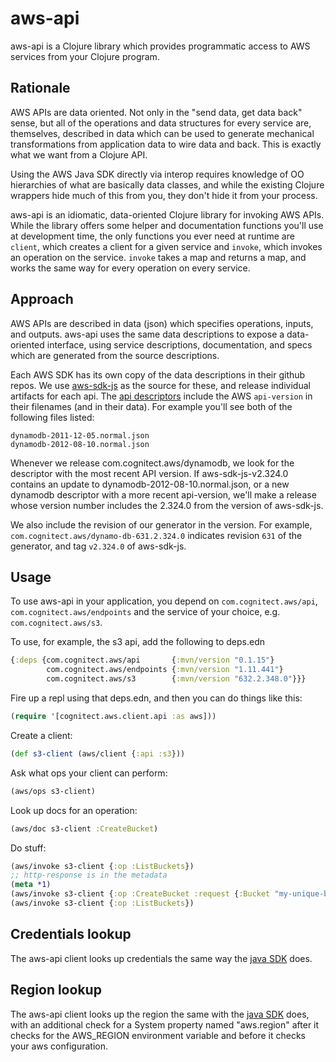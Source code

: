 # aws-api

aws-api is a Clojure library which provides programmatic access to AWS
services from your Clojure program.

## Rationale

AWS APIs are data oriented. Not only in the "send data, get data back"
sense, but all of the operations and data structures for every service
are, themselves, described in data which can be used to generate
mechanical transformations from application data to wire data and
back. This is exactly what we want from a Clojure API.

Using the AWS Java SDK directly via interop requires knowledge of
OO hierarchies of what are basically data classes, and while the
existing Clojure wrappers hide much of this from you, they don't
hide it from your process.

aws-api is an idiomatic, data-oriented Clojure library for
invoking AWS APIs.  While the library offers some helper and
documentation functions you'll use at development time, the only
functions you ever need at runtime are `client`, which creates a
client for a given service and `invoke`, which invokes an operation on
the service. `invoke` takes a map and returns a map, and works the
same way for every operation on every service.

## Approach

AWS APIs are described in data (json) which specifies operations, inputs, and
outputs. aws-api uses the same data descriptions to expose a
data-oriented interface, using service descriptions, documentation,
and specs which are generated from the source descriptions.

Each AWS SDK has its own copy of the data
descriptions in their github repos. We use
[aws-sdk-js](https://github.com/aws/aws-sdk-js/) as
the source for these, and release individual artifacts for each api.
The [api descriptors](https://github.com/aws/aws-sdk-js/tree/master/apis)
include the AWS `api-version` in their filenames (and in their data). For
example you'll see both of the following files listed:

    dynamodb-2011-12-05.normal.json
    dynamodb-2012-08-10.normal.json

Whenever we release com.cognitect.aws/dynamodb, we look for the
descriptor with the most recent API version. If aws-sdk-js-v2.324.0
contains an update to dynamodb-2012-08-10.normal.json, or a new
dynamodb descriptor with a more recent api-version, we'll make a
release whose version number includes the 2.324.0 from the version
of aws-sdk-js.

We also include the revision of our generator in the version. For example,
`com.cognitect.aws/dynamo-db-631.2.324.0` indicates revision `631` of the
generator, and tag `v2.324.0` of aws-sdk-js.

## Usage

To use aws-api in your application, you depend on
`com.cognitect.aws/api`, `com.cognitect.aws/endpoints` and the service
of your choice, e.g. `com.cognitect.aws/s3`.

To use, for example, the s3 api, add the following to deps.edn

``` clojure
{:deps {com.cognitect.aws/api       {:mvn/version "0.1.15"}
        com.cognitect.aws/endpoints {:mvn/version "1.11.441"}
        com.cognitect.aws/s3        {:mvn/version "632.2.348.0"}}}
```

Fire up a repl using that deps.edn, and then you can do things like this:

``` clojure
(require '[cognitect.aws.client.api :as aws]))
```

Create a client:

```clojure
(def s3-client (aws/client {:api :s3}))
```

Ask what ops your client can perform:

``` clojure
(aws/ops s3-client)
```

Look up docs for an operation:

``` clojure
(aws/doc s3-client :CreateBucket)
```

Do stuff:

``` clojure
(aws/invoke s3-client {:op :ListBuckets})
;; http-response is in the metadata
(meta *1)
(aws/invoke s3-client {:op :CreateBucket :request {:Bucket "my-unique-bucket-name"}})
(aws/invoke s3-client {:op :ListBuckets})
```

## Credentials lookup

The aws-api client looks up credentials the same way the [java
SDK](https://docs.aws.amazon.com/sdk-for-java/v1/developer-guide/credentials.html)
does.

## Region lookup

The aws-api client looks up the region the same with the [java
SDK](https://docs.aws.amazon.com/sdk-for-java/v1/developer-guide/java-dg-region-selection.html)
does, with an additional check for a System property named
"aws.region" after it checks for the AWS_REGION environment variable
and before it checks your aws configuration.
